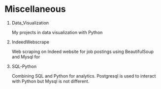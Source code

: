 # Miscellaneous

1. Data_Visualization

	My projects in data visualization with Python

2. IndeedWebscrape

	Web scraping on Indeed website for job postings using BeautifulSoup and Mysql for 
	
3. SQL-Python

	Combining SQL and Python for analytics. Postgresql is used to interact with Python but Mysql is not different.